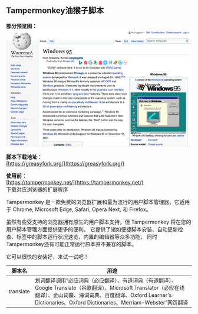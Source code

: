 ## Tampermonkey油猴子脚本

**部分预览图：**
![translate](translate/translate.png)

**脚本下载地址：**  
[https://greasyfork.org/](https://greasyfork.org/)

**使用前：**  
[https://tampermonkey.net/](https://tampermonkey.net/)  
下载对应浏览器的扩展程序

Tampermonkey 是一款免费的浏览器扩展和最为流行的用户脚本管理器，它适用于 Chrome, Microsoft Edge, Safari, Opera Next, 和 Firefox。

虽然有些受支持的浏览器拥有原生的用户脚本支持，但 Tampermonkey 将在您的用户脚本管理方面提供更多的便利。 它提供了诸如便捷脚本安装、自动更新检查、标签中的脚本运行状况速览、内置的编辑器等众多功能， 同时Tampermonkey还有可能正常运行原本并不兼容的脚本。

它可以很快的安装好，来试一试吧！

脚本名 | 用途
-|-
translate|划词翻译调用“必应词典（必应翻译）、有道词典（有道翻译）、Google Translate（谷歌翻译）、Microsoft Translator（必应在线翻译）、金山词霸、海词词典、百度翻译、Oxford Learner's Dictionaries、Oxford Dictionaries、Merriam-Webster”网页翻译
